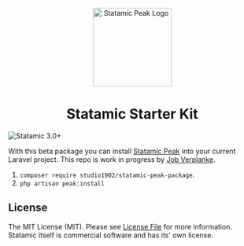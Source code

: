 <p align="center">
  <img src="https://cdn.studio1902.nl/assets/statamic-peak/statamic-peak-logo.png?v=2" width="160" alt="Statamic Peak Logo" />
</p>
<h1 align="center">
  Statamic Starter Kit
</h1>

![Statamic 3.0+](https://img.shields.io/badge/Statamic-3.0+-FF269E?style=for-the-badge&link=https://statamic.com)

With this beta package you can install [Statamic Peak](https://github.com/studio1902/statamic-peak) into your current Laravel project. This repo is work in progress by [Job Verplanke](https://github.com/jobverplanke).

1. `composer require studio1902/statamic-peak-package`.
2. `php artisan peak:install`

## License
<span id="license"></span>

The MIT License (MIT). Please see [License File](LICENSE.md) for more information. Statamic itself is commercial software and has its' own license.
